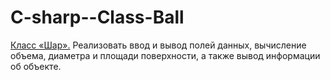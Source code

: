 # C-sharp--Class-Ball #

<u>Класс «Шар».</u>
Реализовать ввод и вывод полей данных, вычисление объема, диаметра и площади поверхности, а также вывод информации об объекте.
